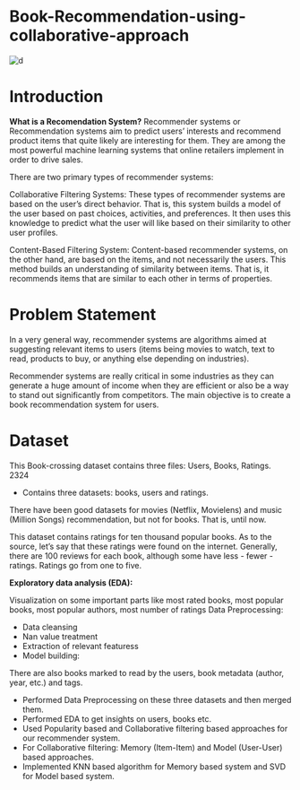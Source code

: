 
# Book-Recommendation-using-collaborative-approach

![d](https://user-images.githubusercontent.com/102940106/183637598-f6db26dd-37ad-4d4b-af49-b87c72bac0f1.jpg)


# **Introduction**
**What is a Recomendation System?**
Recommender systems or Recommendation systems aim to predict users’ interests and recommend product items that quite likely are interesting for them. They are among the most powerful machine learning systems that online retailers implement in order to drive sales.

There are two primary types of recommender systems:

Collaborative Filtering Systems: These types of recommender systems are based on the user’s direct behavior. That is, this system builds a model of the user based on past choices, activities, and preferences. It then uses this knowledge to predict what the user will like based on their similarity to other user profiles.

Content-Based Filtering System: Content-based recommender systems, on the other hand, are based on the items, and not necessarily the users. This method builds an understanding of similarity between items. That is, it recommends items that are similar to each other in terms of properties.


# **Problem Statement**

In a very general way, recommender systems are algorithms aimed at suggesting relevant items to users (items being movies to watch, text to read, products to buy, or anything else depending on industries).

Recommender systems are really critical in some industries as they can generate a huge amount of income when they are efficient or also be a way to stand out significantly from competitors. The main objective is to create a book recommendation system for users.

# **Dataset**
This Book-crossing dataset contains three files: Users, Books, Ratings.
2324

* Contains three datasets: books, users and ratings.

There have been good datasets for movies (Netflix, Movielens) and music (Million Songs) recommendation, but not for books. That is, until now.

This dataset contains ratings for ten thousand popular books. As to the source, let’s say that these ratings were found on the internet. Generally, there are 100 reviews for each book, although some have less - fewer - ratings. Ratings go from one to five.

**Exploratory data analysis (EDA):**

Visualization on some important parts like most rated books, most popular books, most popular authors, most number of ratings
Data Preprocessing:

* Data cleansing
* Nan value treatment
* Extraction of relevant featuress
* Model building:


There are also books marked to read by the users, book metadata (author, year, etc.) and tags.
* Performed Data Preprocessing on these three datasets and then merged them.
* Performed EDA to get insights on users, books etc.
* Used Popularity based and Collaborative filtering based approaches for our recommender system.
* For Collaborative filtering: Memory (Item-Item) and Model (User-User) based approaches.
* Implemented KNN based algorithm for Memory based system and SVD for Model based system.

